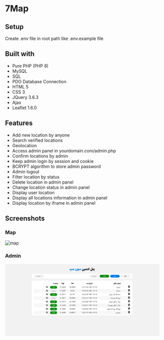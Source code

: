 # 7Map

## Setup

Create .env file in root path like .env.example file

## Built with

- Pure PHP (PHP 8)
- MySQL
- SQL
- PDO Database Connection
- HTML 5
- CSS 3
- JQuery 3.6.3
- Ajax
- Leaflet 1.6.0

## Features
- Add new location by anyone
- Search verified locations
- Geolocation
- Access admin panel in yourdomain.com/admin.php
- Confirm locations by admin
- Keep admin login by session and cookie
- BCRYPT algorithm to store admin password
- Admin logout
- Filter location by status
- Delete location in admin panel
- Change location status in admin panel
- Display user location
- Display all locations information in admin panel
- Display location by iframe in admin panel

## Screenshots

### Map
<img src="docs/Screenshot.png" alt="map"/>

### Admin
<img src="docs/Screenshot-Admin.png" alt="admin">